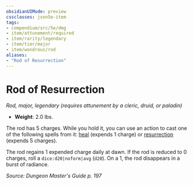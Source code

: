```yaml
---
obsidianUIMode: preview
cssclasses: json5e-item
tags:
- compendium/src/5e/dmg
- item/attunement/required
- item/rarity/legendary
- item/tier/major
- item/wondrous/rod
aliases: 
- "Rod of Resurrection"
---
```

# Rod of Resurrection
*Rod, major, legendary (requires attunement by a cleric, druid, or paladin)*  

- **Weight**: 2.0 lbs.

The rod has 5 charges. While you hold it, you can use an action to cast one of the following spells from it: [heal](2-Mechanics/CLI/spells/heal.md) (expends 1 charge) or [resurrection](2-Mechanics/CLI/spells/resurrection.md) (expends 5 charges).

The rod regains 1 expended charge daily at dawn. If the rod is reduced to 0 charges, roll a `dice:d20|noform|avg` (`d20`). On a 1, the rod disappears in a burst of radiance.

*Source: Dungeon Master's Guide p. 197*